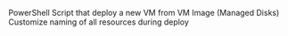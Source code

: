 PowerShell Script that deploy a new VM from VM Image (Managed Disks)
Customize naming of all resources during deploy
